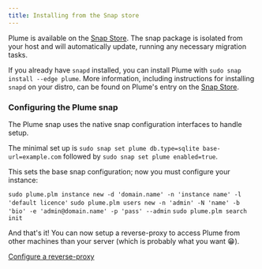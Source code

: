 ```yaml
---
title: Installing from the Snap store
---
```


Plume is available on the [Snap Store](https://snapcraft.io/plume).
The snap package is isolated from your host and will automatically update, running any necessary migration
tasks.

If you already have `snapd` installed, you can install Plume with `sudo snap install --edge plume`.
More information, including instructions for installing `snapd` on your distro, can be found
on Plume's entry on the [Snap Store](https://snapcraft.io/plume).

### Configuring the Plume snap

The Plume snap uses the native snap configuration interfaces to handle setup.

The minimal set up is `sudo snap set plume db.type=sqlite base-url=example.com`
followed by `sudo snap set plume enabled=true`.

This sets the base snap configuration; now you must configure your instance:

`sudo plume.plm instance new -d 'domain.name' -n 'instance name' -l 'default licence'`
`sudo plume.plm users new -n 'admin' -N 'name' -b 'bio' -e 'admin@domain.name' -p 'pass' --admin`
`sudo plume.plm search init`

And that's it! You can now setup a reverse-proxy to access Plume from other machines
than your server (which is probably what you want 😁).

<a class="action" href="/installation/proxy">Configure a reverse-proxy</a>
